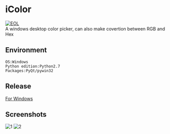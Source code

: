 # iColor
[![EOL](https://img.shields.io/badge/Status-EOL-lightgrey.svg?style=flat-square)]()  
A windows desktop color picker, can also make covertion between RGB and Hex
## Environment

    OS:Windows  
    Python edition:Python2.7  
    Packages:PyQt/pywin32

## Release
[For Windows](http://www.jackeriss.com/works/iColor.zip)
## Screenshots
![1](http://img.blog.csdn.net/20151106015205194)
![2](http://img.blog.csdn.net/20151106015215705)
